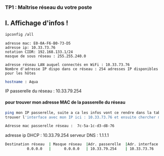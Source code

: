 ### TP1 : Maîtrise réseau du votre poste

## I. Affichage d'infos !

```bash 
ipconfig /all
```
    adresse mac: E0-0A-F6-B0-73-D5
    adresse ip: 10.33.73.76
    notation CIDR: 192.168.133.1/24
    masque de sous réseau : 255.255.240.0
```
adresse réseau LAN auquel connectés en WiFi : 10.33.73.76
Nombre d'adresse IP dispo dans ce réseau : 254 adresses IP disponibles pour les hôtes
```
```bash
hostname : Aqua
```

IP passerelle du réseau :  10.33.79.254

#### pour trouver mon adresse MAC de la passerelle du réseau
```bash
ping mon IP passerelle, suite a ca les infos vont ce rendre dans la table arp je dois donc : arp -a 
trouver l'interface avec mon IP ici : 10.33.73.76 et ensuite chercher mon ip passerelle l'adresse mac est écrit a coté

Adresse mac passerelle réseau :  7c-5a-1c-d3-d8-76
```

adresse ip DHCP : 10.33.79.254
serveur DNS :  1.1.1.1

```bash
Destination réseau  | Masque réseau  |Adr. passerelle  |Adr. interface Métrique
          0.0.0.0   |      0.0.0.0   | 10.33.79.254    | 10.33.73.76     30
```